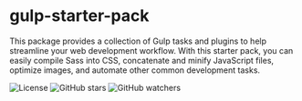 # gulp-starter-pack
This package provides a collection of Gulp tasks and plugins to help streamline your web development workflow. With this starter pack, you can easily compile Sass into CSS, concatenate and minify JavaScript files, optimize images, and automate other common development tasks.

![License](https://img.shields.io/github/license/valmlord/gulp-starter-pack)
![GitHub stars](https://img.shields.io/github/stars/valmlord/gulp-starter-pack?style=social)
![GitHub watchers](https://img.shields.io/github/watchers/valmlord/gulp-starter-pack.svg?style=social)
